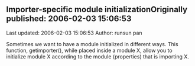 ## Importer-specific module initializationOriginally published: 2006-02-03 15:06:53 
Last updated: 2006-02-03 15:06:53 
Author: runsun pan 
 
Sometimes we want to have a module initialized in different ways. This function, getimporter(), while placed inside a module X, allow you to initialize module X according to the module (properties) that is importing X.